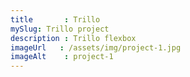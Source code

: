 ```yaml
---
title       : Trillo
mySlug: Trillo project
description : Trillo flexbox
imageUrl   : /assets/img/project-1.jpg
imageAlt    : project-1
---
```


